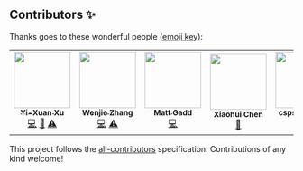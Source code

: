 
## Contributors ✨

Thanks goes to these wonderful people ([emoji key](https://allcontributors.org/docs/en/emoji-key)):

<!-- ALL-CONTRIBUTORS-LIST:START - Do not remove or modify this section -->
<!-- prettier-ignore-start -->
<!-- markdownlint-disable -->
<table>
  <tr>
    <td align="center"><a href="https://github.com/xuyxu"><img src="https://avatars.githubusercontent.com/u/22359569?v=4?s=100" width="100px;" alt=""/><br /><sub><b>Yi-Xuan Xu</b></sub></a><br /><a href="https://github.com/xuyxu/Ensemble-Pytorch/commits?author=xuyxu" title="Code">💻</a> <a href="https://github.com/xuyxu/Ensemble-Pytorch/commits?author=xuyxu" title="Documentation">📖</a> <a href="https://github.com/xuyxu/Ensemble-Pytorch/commits?author=xuyxu" title="Tests">⚠️</a></td>
    <td align="center"><a href="https://github.com/zzzzwj"><img src="https://avatars.githubusercontent.com/u/23235538?v=4?s=100" width="100px;" alt=""/><br /><sub><b>Wenjie Zhang</b></sub></a><br /><a href="https://github.com/xuyxu/Ensemble-Pytorch/commits?author=zzzzwj" title="Code">💻</a> <a href="https://github.com/xuyxu/Ensemble-Pytorch/commits?author=zzzzwj" title="Tests">⚠️</a></td>
    <td align="center"><a href="https://github.com/mttgdd"><img src="https://avatars.githubusercontent.com/u/3154919?v=4?s=100" width="100px;" alt=""/><br /><sub><b>Matt Gadd</b></sub></a><br /><a href="https://github.com/xuyxu/Ensemble-Pytorch/commits?author=mttgdd" title="Code">💻</a></td>
    <td align="center"><a href="https://github.com/Xiaohui9607"><img src="https://avatars.githubusercontent.com/u/37996225?v=4?s=100" width="100px;" alt=""/><br /><sub><b>Xiaohui Chen</b></sub></a><br /><a href="https://github.com/xuyxu/Ensemble-Pytorch/issues?q=author%3AXiaohui9607" title="Bug reports">🐛</a></td>
    <td align="center"><a href="https://github.com/cspsampedro"><img src="https://avatars.githubusercontent.com/u/7384605?v=4?s=100" width="100px;" alt=""/><br /><sub><b>cspsampedro</b></sub></a><br /><a href="#ideas-cspsampedro" title="Ideas, Planning, & Feedback">🤔</a> <a href="https://github.com/xuyxu/Ensemble-Pytorch/commits?author=cspsampedro" title="Code">💻</a></td>
    <td align="center"><a href="https://github.com/nolaurence"><img src="https://avatars.githubusercontent.com/u/53215736?v=4?s=100" width="100px;" alt=""/><br /><sub><b>nolaurence</b></sub></a><br /><a href="https://github.com/xuyxu/Ensemble-Pytorch/commits?author=nolaurence" title="Code">💻</a></td>
  </tr>
</table>

<!-- markdownlint-restore -->
<!-- prettier-ignore-end -->

<!-- ALL-CONTRIBUTORS-LIST:END -->

This project follows the [all-contributors](https://github.com/all-contributors/all-contributors) specification. Contributions of any kind welcome!